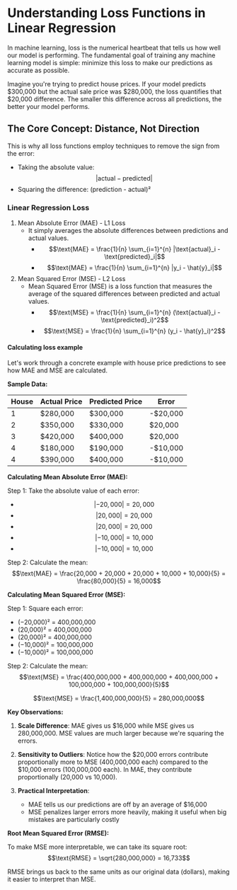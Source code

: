 # Understanding Loss Functions in Linear Regression

In machine learning, loss is the numerical heartbeat that tells us how well our model is performing.
The fundamental goal of training any machine learning model is simple: minimize this loss to make our predictions as accurate as possible.

Imagine you're trying to predict house prices. If your model predicts $300,000 but the actual sale price was $280,000, 
the loss quantifies that $20,000 difference. The smaller this difference across all predictions, the better your model performs.

## The Core Concept: Distance, Not Direction

This is why all loss functions employ techniques to remove the sign from the error:

- Taking the absolute value: <span class="inline-math">$$|\text{actual} - \text{predicted}|$$</span>
- Squaring the difference: (prediction - actual)²
### Linear Regression Loss

1. Mean Absolute Error (MAE) - L1 Loss
   - It simply averages the absolute differences between predictions and actual values.
     - <span class="inline-math">$$\text{MAE} = \frac{1}{n} \sum_{i=1}^{n} |\text{actual}_i - \text{predicted}_i|$$</span>
     - <span class="inline-math">$$\text{MAE} = \frac{1}{n} \sum_{i=1}^{n} |y_i - \hat{y}_i|$$</span>
2. Mean Squared Error (MSE) - L2 Loss
   - Mean Squared Error (MSE) is a loss function that measures the average of the squared differences between predicted and actual values.
     - <span class="inline-math">$$\text{MSE} = \frac{1}{n} \sum_{i=1}^{n} (\text{actual}_i - \text{predicted}_i)^2$$</span>
     - <span class="inline-math">$$\text{MSE} = \frac{1}{n} \sum_{i=1}^{n} (y_i - \hat{y}_i)^2$$</span>

#### Calculating loss example

Let's work through a concrete example with house price predictions to see how MAE and MSE are calculated.

**Sample Data:**

| House | Actual Price | Predicted Price | Error    |
|-------|--------------|-----------------|----------|
| 1     | $280,000     | $300,000        | -$20,000 |
| 2     | $350,000     | $330,000        | $20,000  |
| 3     | $420,000     | $400,000        | $20,000  |
| 4     | $180,000     | $190,000        | -$10,000 |
| 4     | $390,000     | $400,000        | -$10,000 |

**Calculating Mean Absolute Error (MAE):**

Step 1: Take the absolute value of each error:
- <span class="inline-math">$$|−20,000| = 20,000 $$</span>
- <span class="inline-math">$$|20,000| = 20,000  $$</span>
- <span class="inline-math">$$|20,000| = 20,000  $$</span>
- <span class="inline-math">$$|−10,000| = 10,000 $$</span>
- <span class="inline-math">$$|−10,000| = 10,000 $$</span>

Step 2: Calculate the mean:
<span class="inline-math">$$\text{MAE} = \frac{20,000 + 20,000 + 20,000 + 10,000 + 10,000}{5} = \frac{80,000}{5} = 16,000$$</span>

**Calculating Mean Squared Error (MSE):**

Step 1: Square each error:
- (−20,000)² = 400,000,000
- (20,000)² = 400,000,000
- (20,000)² = 400,000,000
- (−10,000)² = 100,000,000
- (−10,000)² = 100,000,000

Step 2: Calculate the mean:
<span class="inline-math">$$\text{MSE} = \frac{400,000,000 + 400,000,000 + 400,000,000 + 100,000,000 + 100,000,000}{5}$$</span>

<span class="inline-math">$$\text{MSE} = \frac{1,400,000,000}{5} = 280,000,000$$</span>

**Key Observations:**

1. **Scale Difference**: MAE gives us $16,000 while MSE gives us 280,000,000. MSE values are much larger because we're squaring the errors.

2. **Sensitivity to Outliers**: Notice how the $20,000 errors contribute proportionally more to MSE (400,000,000 each) compared to the $10,000 errors (100,000,000 each). In MAE, they contribute proportionally (20,000 vs 10,000).

3. **Practical Interpretation**: 
   - MAE tells us our predictions are off by an average of $16,000
   - MSE penalizes larger errors more heavily, making it useful when big mistakes are particularly costly

**Root Mean Squared Error (RMSE):**

To make MSE more interpretable, we can take its square root:
<span class="inline-math">$$\text{RMSE} = \sqrt{280,000,000} = 16,733$$</span>

RMSE brings us back to the same units as our original data (dollars), making it easier to interpret than MSE.